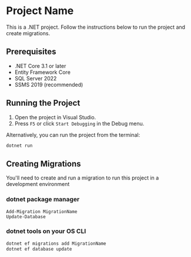 # Project Name

This is a .NET project. Follow the instructions below to run the project and create migrations.

## Prerequisites

- .NET Core 3.1 or later
- Entity Framework Core
- SQL Server 2022
- SSMS 2019 (recommended)

## Running the Project

1. Open the project in Visual Studio.
2. Press `F5` or click `Start Debugging` in the Debug menu.

Alternatively, you can run the project from the terminal:

```bash
dotnet run
```

## Creating Migrations

You'll need to create and run a migration to run this project in a development environment

### dotnet package manager

```dotnet package manager
Add-Migration MigrationName
Update-Database
```

### dotnet tools on your OS CLI

```bash
dotnet ef migrations add MigrationName
dotnet ef database update
```
